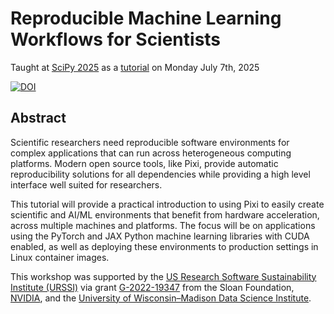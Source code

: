 # Reproducible Machine Learning Workflows for Scientists

Taught at [SciPy 2025](https://www.scipy2025.scipy.org/) as a [tutorial](https://cfp.scipy.org/scipy2025/talk/GDN8PN/) on Monday July 7th, 2025

[![DOI](https://zenodo.org/badge/DOI/10.5281/zenodo.16320203.svg)](https://doi.org/10.5281/zenodo.16320203)

## Abstract

Scientific researchers need reproducible software environments for complex applications that can run across heterogeneous computing platforms.
Modern open source tools, like Pixi, provide automatic reproducibility solutions for all dependencies while providing a high level interface well suited for researchers.

This tutorial will provide a practical introduction to using Pixi to easily create scientific and AI/ML environments that benefit from hardware acceleration, across multiple machines and platforms.
The focus will be on applications using the PyTorch and JAX Python machine learning libraries with CUDA enabled, as well as deploying these environments to production settings in Linux container images.

This workshop was supported by the [US Research Software Sustainability Institute (URSSI)](https://urssi.us/) via grant [G-2022-19347](https://sloan.org/grant-detail/g-2022-19347) from the Sloan Foundation, [NVIDIA](https://www.nvidia.com/), and the [University of Wisconsin&ndash;Madison Data Science Institute](https://dsi.wisc.edu/).
